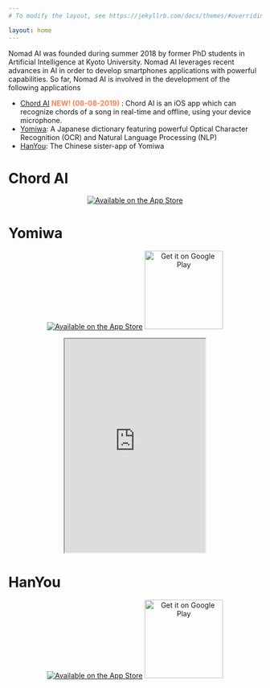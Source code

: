 ```yaml
---
# To modify the layout, see https://jekyllrb.com/docs/themes/#overriding-theme-defaults

layout: home
---
```


Nomad AI was founded during summer 2018 by former PhD students in Artificial Intelligence at Kyoto University. Nomad AI leverages recent advances in AI in order to develop smartphones applications with powerful capabilities. So far, Nomad AI is involved in the development of the following applications
* [Chord AI](https://apps.apple.com/app/chord-ai/id1446177109) <font color="#FF7F50"><b>NEW! (08-08-2019)</b></font> : Chord AI is an iOS app which can recognize chords of a song in real-time and offline, using your device microphone.
* [Yomiwa](https://www.yomiwa.net):  A Japanese dictionary featuring powerful Optical Character Recognition (OCR) and Natural Language Processing (NLP)
* [HanYou](https://itunes.apple.com/app/hanyou-chinese-recognizer/id901093520):  The Chinese sister-app of Yomiwa


# Chord AI

<p>
    <center><a class="badge" href="https://apps.apple.com/app/chord-ai/id1446177109"><img class="badge" src="https://arolet.github.io/res/Download_on_the_App_Store_Badge_US-UK_135x40.svg" alt="Available on the App Store"/></a>
    </center>
</p>


# Yomiwa

<p>
    <center><a class="badge" href="https://itunes.apple.com/us/app/yomiwa/id670931120?ls=1&mt=8"><img class="badge" src="https://arolet.github.io/res/Download_on_the_App_Store_Badge_US-UK_135x40.svg" alt="Available on the App Store"/></a>
        <a href="https://play.google.com/store/apps/details?id=com.yomiwa.yomiwa&hl=en&utm_source=global_co&utm_medium=prtnr&utm_content=Mar2515&utm_campaign=PartBadge&pcampaignid=MKT-Other-global-all-co-prtnr-py-PartBadge-Mar2515-1"><img alt="Get it on Google Play" width="156" src="https://play.google.com/intl/en_us/badges/images/generic/en-play-badge.png" /></a>
    </center>
</p>

<body>
<center>
<iframe width="280" height="425" src="https://www.youtube.com/embed/CQZD7iT7GQw">
</iframe>
</center>
</body>


# HanYou

<p>
    <center><a class="badge" href="https://itunes.apple.com/us/app/hanyou-chinese-dictionary-and-translator/id901093520?mt=8"><img class="badge" src="https://arolet.github.io/res/Download_on_the_App_Store_Badge_US-UK_135x40.svg" alt="Available on the App Store"/></a>
        <a href="https://play.google.com/store/apps/details?id=com.yomiwa.hanyou&hl=en&utm_source=global_co&utm_medium=prtnr&utm_content=Mar2515&utm_campaign=PartBadge&pcampaignid=MKT-Other-global-all-co-prtnr-py-PartBadge-Mar2515-1"><img alt="Get it on Google Play" width="156" src="https://play.google.com/intl/en_us/badges/images/generic/en-play-badge.png" /></a>
    </center>
 </p>
